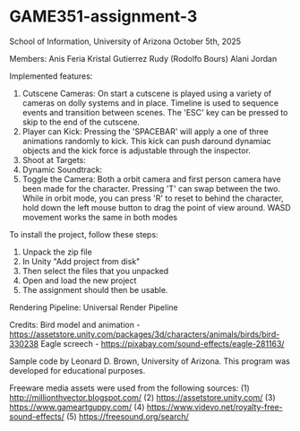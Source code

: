 # GAME351-assignment-3
School of Information, University of Arizona 
October 5th, 2025

Members:
Anis Feria
Kristal Gutierrez
Rudy (Rodolfo Bours)
Alani Jordan

Implemented features:
1. Cutscene Cameras: On start a cutscene is played using a variety of cameras on dolly systems and in place. Timeline is used to sequence events and transition between scenes. The 'ESC' key can be pressed to skip to the end of the cutscene.
2. Player can Kick: Pressing the 'SPACEBAR' will apply a one of three animations randomly to kick. This kick can push daround dynamiac objects and the kick force is adjustable through the inspector.
3. Shoot at Targets:
4. Dynamic Soundtrack:
5. Toggle the Camera: Both a orbit camera and first person camera have been made for the character. Pressing 'T' can swap between the two. While in orbit mode, you can press 'R' to reset to behind the character, hold down the left mouse button to drag the point of view around. WASD movement works the same in both modes

To install the project, follow these steps:
1. Unpack the zip file
2. In Unity "Add project from disk"
3. Then select the files that you unpacked
4. Open and load the new project
5. The assignment should then be usable.
   
Rendering Pipeline: Universal Render Pipeline

Credits:
Bird model and animation - https://assetstore.unity.com/packages/3d/characters/animals/birds/bird-330238
Eagle screech - https://pixabay.com/sound-effects/eagle-281163/
 
Sample code by Leonard D. Brown, University of Arizona.
This program was developed for educational purposes.

Freeware media assets were used from the following sources:
(1) http://millionthvector.blogspot.com/
(2) https://assetstore.unity.com/
(3) https://www.gameartguppy.com/
(4) https://www.videvo.net/royalty-free-sound-effects/
(5) https://freesound.org/search/
